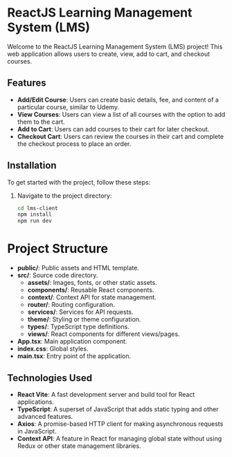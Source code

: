 # ReactJS Learning Management System (LMS)

Welcome to the ReactJS Learning Management System (LMS) project! This web application allows users to create, view, add to cart, and checkout courses.

## Features

- **Add/Edit Course**: Users can create basic details, fee, and content of a particular course, similar to Udemy.
- **View Courses**: Users can view a list of all courses with the option to add them to the cart.
- **Add to Cart**: Users can add courses to their cart for later checkout.
- **Checkout Cart**: Users can review the courses in their cart and complete the checkout process to place an order.

## Installation

To get started with the project, follow these steps:

1. Navigate to the project directory:
   ```bash
   cd lms-client
   npm install
   npm run dev

# Project Structure

- **public/**: Public assets and HTML template.
- **src/**: Source code directory.
  - **assets/**: Images, fonts, or other static assets.
  - **components/**: Reusable React components.
  - **context/**: Context API for state management.
  - **router/**: Routing configuration.
  - **services/**: Services for API requests.
  - **theme/**: Styling or theme configuration.
  - **types/**: TypeScript type definitions.
  - **views/**: React components for different views/pages.
- **App.tsx**: Main application component.
- **index.css**: Global styles.
- **main.tsx**: Entry point of the application.


## Technologies Used

- **React Vite**: A fast development server and build tool for React applications.
- **TypeScript**: A superset of JavaScript that adds static typing and other advanced features.
- **Axios**: A promise-based HTTP client for making asynchronous requests in JavaScript.
- **Context API**: A feature in React for managing global state without using Redux or other state management libraries.


